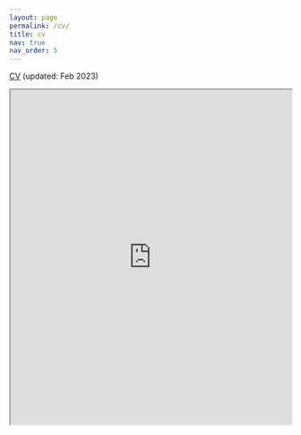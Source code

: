 ```yaml
---
layout: page
permalink: /cv/
title: cv
nav: true
nav_order: 5
---
```


[CV](https://drive.google.com/file/d/1-JktzR1QJMgRNRa8Iy_RiueLKXC8E46G/view?usp=share_link) (updated: Feb 2023)
<iframe src="https://drive.google.com/file/d/1-JktzR1QJMgRNRa8Iy_RiueLKXC8E46G/view?usp=share_link" height="600px" width="100%" allow="autoplay"></iframe>
